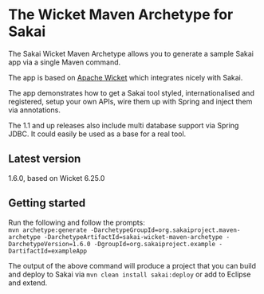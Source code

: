 # The Wicket Maven Archetype for Sakai

The Sakai Wicket Maven Archetype allows you to generate a sample Sakai app via a single Maven command.

The app is based on [Apache Wicket](http://wicket.apache.org) which integrates nicely with Sakai. 

The app demonstrates how to get a Sakai tool styled, internationalised and registered, setup your own APIs, wire them up with Spring and inject them via annotations. 

The 1.1 and up releases also include multi database support via Spring JDBC. It could easily be used as a base for a real tool.

## Latest version
1.6.0, based on Wicket 6.25.0

## Getting started

Run the following and follow the prompts:  
`mvn archetype:generate -DarchetypeGroupId=org.sakaiproject.maven-archetype -DarchetypeArtifactId=sakai-wicket-maven-archetype
-DarchetypeVersion=1.6.0 -DgroupId=org.sakaiproject.example -DartifactId=exampleApp`

The output of the above command will produce a project that you can build and deploy to Sakai via `mvn clean install sakai:deploy` or add to Eclipse and extend.

